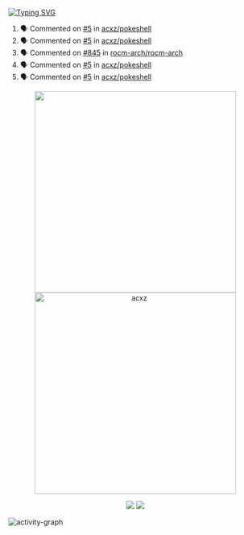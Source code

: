 [![Typing SVG](https://readme-typing-svg.herokuapp.com?size=16&color=AFFFA3&multiline=true&height=75&lines=contributing+to+robotics%2Faerospace%2Fml%2Fgpu+software;packaging+it+for+archlinux;ricer)](https://git.io/typing-svg)

<!--START_SECTION:activity-->
1. 🗣 Commented on [#5](https://github.com/acxz/pokeshell/issues/5) in [acxz/pokeshell](https://github.com/acxz/pokeshell)
2. 🗣 Commented on [#5](https://github.com/acxz/pokeshell/issues/5) in [acxz/pokeshell](https://github.com/acxz/pokeshell)
3. 🗣 Commented on [#845](https://github.com/rocm-arch/rocm-arch/issues/845) in [rocm-arch/rocm-arch](https://github.com/rocm-arch/rocm-arch)
4. 🗣 Commented on [#5](https://github.com/acxz/pokeshell/issues/5) in [acxz/pokeshell](https://github.com/acxz/pokeshell)
5. 🗣 Commented on [#5](https://github.com/acxz/pokeshell/issues/5) in [acxz/pokeshell](https://github.com/acxz/pokeshell)
<!--END_SECTION:activity-->

<p align="center">
  <img width="400em" src=https://github-readme-stats.vercel.app/api?username=acxz&include_all_commits=true&show_icons=true />
  <img width="400em" src="https://github-readme-streak-stats.herokuapp.com/?user=acxz&" alt="acxz" />
</p>

<p align="center">
  <img src=https://github-readme-stats.vercel.app/api/top-langs/?username=acxz&layout=compact />
  <img src=https://github-profile-trophy.vercel.app/?username=acxz&row=2&column=4 />
</p>

![activity-graph](https://activity-graph.herokuapp.com/graph?username=acxz&theme=aqua)
